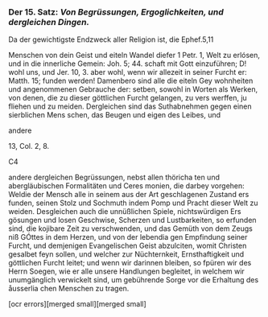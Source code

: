 
<!-- Seie 40; content-0058.xml -->


### Der 15. Satz: *Von Begrüssungen, Ergoglichkeiten, und dergleichen Dingen.*


Da der gewichtigste Endzweck aller Religion ist, die Ephef.5,11

Menschen von dein Geist und eiteln Wandel diefer 1 Petr. 1, Welt zu
erlósen, und in die innerliche Gemein: Joh. 5; 44. schaft mit Gott
einzuführen; D! wohl uns, und Jer. 10, 3. aber wohl, wenn wir allezeit
in seiner Furcht er: Matth. 15; funden werden! Damenbero sind alle die
eiteln Gey wohnheiten und angenommenen Gebrauche der: setben, sowohl in
Worten als Werken, von denen, die zu dieser göttlichen Furcht gelangen,
zu vers werffen, ju fliehen und zu meiden. Dergleichen sind das Suthabnehmen
gegen einen sierblichen Mens schen, das Beugen und eigen des Leibes, und

andere

13, Col. 2, 8.

C4

andere dergleichen Begrüssungen, nebst allen thöricha ten und
abergläubischen Formalitäten und Ceres monien, die darbey vorgehen: Weldie
der Mensch alle in seinem aus der Art geschlagenen Zustand ers funden,
seinen Stolz und Sochmuth indem Pomp und Pracht dieser Welt zu weiden.
Desgleichen auch die unnüßlichen Spiele, nichtswürdigen Ers gösungen und
losen Geschwise, Scherzen und Lustbarkeiten, so erfunden sind, die kojibare
Zeit zu verschwenden, und das Gemüth von dem Zeugs niß GÓttes in dem Herzen,
und von der lebendia gen Empfindung seiner Furcht, und demjenigen
Evangelischen Geist abzulciten, womit Christen gesalbet feyn sollen, und
welcher zur Nüchternkeit, Ernsthaftigkeit und göttlichen Furcht leitet;
und wenn wir darinnen bleiben, so fpüren wir des Herrn Soegen, wie er alle
unsere Handlungen begleitet, in welchem wir unumgänglich verwickelt sind,
um gebührende Sorge vor die Erhaltung des åusserlia chen Menschen zu tragen.

[ocr errors][merged small][merged small]